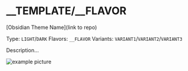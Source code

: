 # \_\_TEMPLATE/\_\_FLAVOR

[Obsidian Theme Name](link to repo)

Type: `LIGHT`/`DARK`
Flavors: `__FLAVOR`
Variants: `VARIANT1`/`VARIANT2`/`VARIANT3`

Description...

![example picture](image)
